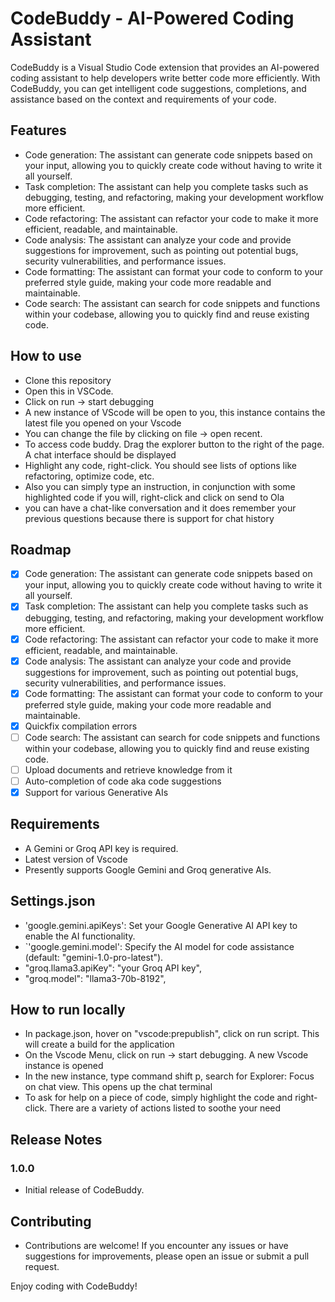 # CodeBuddy - AI-Powered Coding Assistant

CodeBuddy is a Visual Studio Code extension that provides an AI-powered coding assistant to help developers write better code more efficiently. With CodeBuddy, you can get intelligent code suggestions, completions, and assistance based on the context and requirements of your code.

## Features

- Code generation: The assistant can generate code snippets based on your input, allowing you to quickly create code without having to write it all yourself.
- Task completion: The assistant can help you complete tasks such as debugging, testing, and refactoring, making your development workflow more efficient.
- Code refactoring: The assistant can refactor your code to make it more efficient, readable, and maintainable.
- Code analysis: The assistant can analyze your code and provide suggestions for improvement, such as pointing out potential bugs, security vulnerabilities, and performance issues.
- Code formatting: The assistant can format your code to conform to your preferred style guide, making your code more readable and maintainable.
- Code search: The assistant can search for code snippets and functions within your codebase, allowing you to quickly find and reuse existing code.


## How to use
- Clone this repository
- Open this in VSCode.
- Click on run -> start debugging
- A new instance of VScode will be open to you, this instance contains the latest file you opened on your Vscode
- You can change the file by clicking on file -> open recent.
- To access code buddy. Drag the explorer button to the right of the page. A chat interface should be displayed
- Highlight any code, right-click. You should see lists of options like refactoring, optimize code, etc.
- Also you can simply type an instruction, in conjunction with some highlighted code if you will, right-click and click on send to Ola
- you can have a chat-like conversation and it does remember your previous questions because there is support for chat history


## Roadmap
- [x] Code generation: The assistant can generate code snippets based on your input, allowing you to quickly create code without having to write it all yourself.
- [x] Task completion: The assistant can help you complete tasks such as debugging, testing, and refactoring, making your development workflow more efficient.
- [x] Code refactoring: The assistant can refactor your code to make it more efficient, readable, and maintainable.
- [x] Code analysis: The assistant can analyze your code and provide suggestions for improvement, such as pointing out potential bugs, security vulnerabilities, and performance issues.
- [x] Code formatting: The assistant can format your code to conform to your preferred style guide, making your code more readable and maintainable.
- [x] Quickfix compilation errors
- [ ] Code search: The assistant can search for code snippets and functions within your codebase, allowing you to quickly find and reuse existing code.
- [ ] Upload documents and retrieve knowledge from it
- [ ] Auto-completion of code aka code suggestions
- [x] Support for various Generative AIs

## Requirements

- A Gemini or Groq API key is required.
- Latest version of Vscode
- Presently supports Google Gemini and Groq generative AIs.

## Settings.json
- 'google.gemini.apiKeys': Set your Google Generative AI API key to enable the AI functionality.
- `'google.gemini.model': Specify the AI model for code assistance (default: "gemini-1.0-pro-latest").
- "groq.llama3.apiKey": "your Groq API key",
- "groq.model": "llama3-70b-8192",

## How to run locally
  - In package.json, hover on "vscode:prepublish", click on run script. This will create a build for the application
  - On the Vscode Menu, click on run -> start debugging. A new Vscode instance is opened
  - In the new instance, type command shift p, search for Explorer: Focus on chat view. This opens up the chat terminal
  - To ask for help on a piece of code, simply highlight the code and right-click. There are a variety of actions listed to soothe your need

## Release Notes

### 1.0.0

- Initial release of CodeBuddy.

## Contributing
- Contributions are welcome! If you encounter any issues or have suggestions for improvements, please open an issue or submit a pull request.


Enjoy coding with CodeBuddy!
